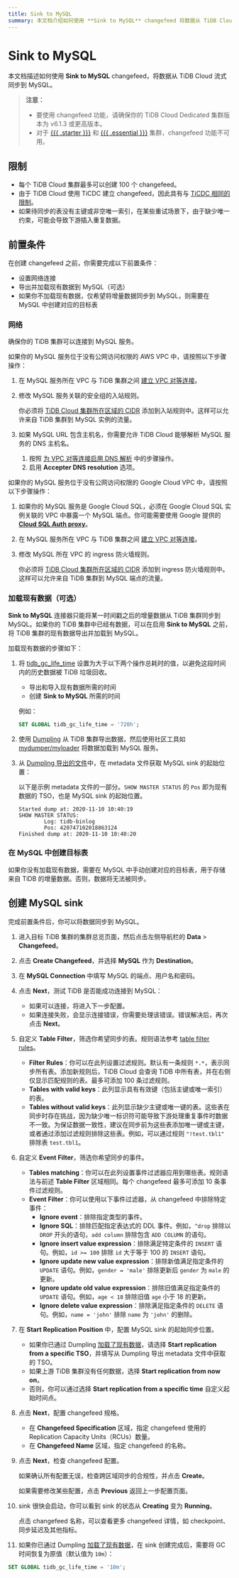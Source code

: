 ```yaml
---
title: Sink to MySQL
summary: 本文档介绍如何使用 **Sink to MySQL** changefeed 将数据从 TiDB Cloud 流式同步到 MySQL。内容包括限制、前置条件，以及创建用于数据同步的 MySQL sink 的步骤。该过程涉及网络连接设置、将现有数据加载到 MySQL 以及在 MySQL 中创建目标表。完成前置条件后，用户即可创建 MySQL sink，将数据同步到 MySQL。
---
```


# Sink to MySQL

本文档描述如何使用 **Sink to MySQL** changefeed，将数据从 TiDB Cloud 流式同步到 MySQL。

> **注意：**
>
> - 要使用 changefeed 功能，请确保你的 TiDB Cloud Dedicated 集群版本为 v6.1.3 或更高版本。
> - 对于 [{{{ .starter }}}](/tidb-cloud/select-cluster-tier.md#tidb-cloud-serverless) 和 [{{{ .essential }}}](/tidb-cloud/select-cluster-tier.md#essential) 集群，changefeed 功能不可用。

## 限制

- 每个 TiDB Cloud 集群最多可以创建 100 个 changefeed。
- 由于 TiDB Cloud 使用 TiCDC 建立 changefeed，因此具有与 [TiCDC 相同的限制](https://docs.pingcap.com/tidb/stable/ticdc-overview#unsupported-scenarios)。
- 如果待同步的表没有主键或非空唯一索引，在某些重试场景下，由于缺少唯一约束，可能会导致下游插入重复数据。

## 前置条件

在创建 changefeed 之前，你需要完成以下前置条件：

- 设置网络连接
- 导出并加载现有数据到 MySQL（可选）
- 如果你不加载现有数据，仅希望将增量数据同步到 MySQL，则需要在 MySQL 中创建对应的目标表

### 网络

确保你的 TiDB 集群可以连接到 MySQL 服务。

如果你的 MySQL 服务位于没有公网访问权限的 AWS VPC 中，请按照以下步骤操作：

1. 在 MySQL 服务所在 VPC 与 TiDB 集群之间 [建立 VPC 对等连接](/tidb-cloud/set-up-vpc-peering-connections.md)。
2. 修改 MySQL 服务关联的安全组的入站规则。

    你必须将 [TiDB Cloud 集群所在区域的 CIDR](/tidb-cloud/set-up-vpc-peering-connections.md#prerequisite-set-a-cidr-for-a-region) 添加到入站规则中。这样可以允许来自 TiDB 集群到 MySQL 实例的流量。

3. 如果 MySQL URL 包含主机名，你需要允许 TiDB Cloud 能够解析 MySQL 服务的 DNS 主机名。

    1. 按照 [为 VPC 对等连接启用 DNS 解析](https://docs.aws.amazon.com/vpc/latest/peering/modify-peering-connections.html#vpc-peering-dns) 中的步骤操作。
    2. 启用 **Accepter DNS resolution** 选项。

如果你的 MySQL 服务位于没有公网访问权限的 Google Cloud VPC 中，请按照以下步骤操作：

1. 如果你的 MySQL 服务是 Google Cloud SQL，必须在 Google Cloud SQL 实例关联的 VPC 中暴露一个 MySQL 端点。你可能需要使用 Google 提供的 [**Cloud SQL Auth proxy**](https://cloud.google.com/sql/docs/mysql/sql-proxy)。
2. 在 MySQL 服务所在 VPC 与 TiDB 集群之间 [建立 VPC 对等连接](/tidb-cloud/set-up-vpc-peering-connections.md)。
3. 修改 MySQL 所在 VPC 的 ingress 防火墙规则。

    你必须将 [TiDB Cloud 集群所在区域的 CIDR](/tidb-cloud/set-up-vpc-peering-connections.md#prerequisite-set-a-cidr-for-a-region) 添加到 ingress 防火墙规则中。这样可以允许来自 TiDB 集群到 MySQL 端点的流量。

### 加载现有数据（可选）

**Sink to MySQL** 连接器只能将某一时间戳之后的增量数据从 TiDB 集群同步到 MySQL。如果你的 TiDB 集群中已经有数据，可以在启用 **Sink to MySQL** 之前，将 TiDB 集群的现有数据导出并加载到 MySQL。

加载现有数据的步骤如下：

1. 将 [tidb_gc_life_time](https://docs.pingcap.com/tidb/stable/system-variables#tidb_gc_life_time-new-in-v50) 设置为大于以下两个操作总耗时的值，以避免这段时间内的历史数据被 TiDB 垃圾回收。

    - 导出和导入现有数据所需的时间
    - 创建 **Sink to MySQL** 所需的时间

    例如：

    ```sql
    SET GLOBAL tidb_gc_life_time = '720h';
    ```

2. 使用 [Dumpling](https://docs.pingcap.com/tidb/stable/dumpling-overview) 从 TiDB 集群导出数据，然后使用社区工具如 [mydumper/myloader](https://centminmod.com/mydumper.html) 将数据加载到 MySQL 服务。

3. 从 [Dumpling 导出的文件](https://docs.pingcap.com/tidb/stable/dumpling-overview#format-of-exported-files)中，在 metadata 文件获取 MySQL sink 的起始位置：

    以下是示例 metadata 文件的一部分。`SHOW MASTER STATUS` 的 `Pos` 即为现有数据的 TSO，也是 MySQL sink 的起始位置。

    ```
    Started dump at: 2020-11-10 10:40:19
    SHOW MASTER STATUS:
            Log: tidb-binlog
            Pos: 420747102018863124
    Finished dump at: 2020-11-10 10:40:20
    ```

### 在 MySQL 中创建目标表

如果你没有加载现有数据，需要在 MySQL 中手动创建对应的目标表，用于存储来自 TiDB 的增量数据。否则，数据将无法被同步。

## 创建 MySQL sink

完成前置条件后，你可以将数据同步到 MySQL。

1. 进入目标 TiDB 集群的集群总览页面，然后点击左侧导航栏的 **Data** > **Changefeed**。

2. 点击 **Create Changefeed**，并选择 **MySQL** 作为 **Destination**。

3. 在 **MySQL Connection** 中填写 MySQL 的端点、用户名和密码。

4. 点击 **Next**，测试 TiDB 是否能成功连接到 MySQL：

    - 如果可以连接，将进入下一步配置。
    - 如果连接失败，会显示连接错误，你需要处理该错误。错误解决后，再次点击 **Next**。

5. 自定义 **Table Filter**，筛选你希望同步的表。规则语法参考 [table filter rules](/table-filter.md)。

    - **Filter Rules**：你可以在此列设置过滤规则。默认有一条规则 `*.*`，表示同步所有表。添加新规则后，TiDB Cloud 会查询 TiDB 中所有表，并在右侧仅显示匹配规则的表。最多可添加 100 条过滤规则。
    - **Tables with valid keys**：此列显示具有有效键（包括主键或唯一索引）的表。
    - **Tables without valid keys**：此列显示缺少主键或唯一键的表。这些表在同步时存在挑战，因为缺少唯一标识符可能导致下游处理重复事件时数据不一致。为保证数据一致性，建议在同步前为这些表添加唯一键或主键，或者通过添加过滤规则排除这些表。例如，可以通过规则 `"!test.tbl1"` 排除表 `test.tbl1`。

6. 自定义 **Event Filter**，筛选你希望同步的事件。

    - **Tables matching**：你可以在此列设置事件过滤器应用到哪些表。规则语法与前述 **Table Filter** 区域相同。每个 changefeed 最多可添加 10 条事件过滤规则。
    - **Event Filter**：你可以使用以下事件过滤器，从 changefeed 中排除特定事件：
        - **Ignore event**：排除指定类型的事件。
        - **Ignore SQL**：排除匹配指定表达式的 DDL 事件。例如，`^drop` 排除以 `DROP` 开头的语句，`add column` 排除包含 `ADD COLUMN` 的语句。
        - **Ignore insert value expression**：排除满足特定条件的 `INSERT` 语句。例如，`id >= 100` 排除 `id` 大于等于 100 的 `INSERT` 语句。
        - **Ignore update new value expression**：排除新值满足指定条件的 `UPDATE` 语句。例如，`gender = 'male'` 排除更新后 `gender` 为 `male` 的更新。
        - **Ignore update old value expression**：排除旧值满足指定条件的 `UPDATE` 语句。例如，`age < 18` 排除旧值 `age` 小于 18 的更新。
        - **Ignore delete value expression**：排除满足指定条件的 `DELETE` 语句。例如，`name = 'john'` 排除 `name` 为 `'john'` 的删除。

7. 在 **Start Replication Position** 中，配置 MySQL sink 的起始同步位置。

    - 如果你已通过 Dumpling [加载了现有数据](#load-existing-data-optional)，请选择 **Start replication from a specific TSO**，并填写从 Dumpling 导出 metadata 文件中获取的 TSO。
    - 如果上游 TiDB 集群没有任何数据，选择 **Start replication from now on**。
    - 否则，你可以通过选择 **Start replication from a specific time** 自定义起始时间点。

8. 点击 **Next**，配置 changefeed 规格。

    - 在 **Changefeed Specification** 区域，指定 changefeed 使用的 Replication Capacity Units（RCUs）数量。
    - 在 **Changefeed Name** 区域，指定 changefeed 的名称。

9. 点击 **Next**，检查 changefeed 配置。

    如果确认所有配置无误，检查跨区域同步的合规性，并点击 **Create**。

    如果需要修改某些配置，点击 **Previous** 返回上一步配置页面。

10. sink 很快会启动，你可以看到 sink 的状态从 **Creating** 变为 **Running**。

    点击 changefeed 名称，可以查看更多 changefeed 详情，如 checkpoint、同步延迟及其他指标。

11. 如果你已通过 Dumpling [加载了现有数据](#load-existing-data-optional)，在 sink 创建完成后，需要将 GC 时间恢复为原值（默认值为 `10m`）：

```sql
SET GLOBAL tidb_gc_life_time = '10m';
```